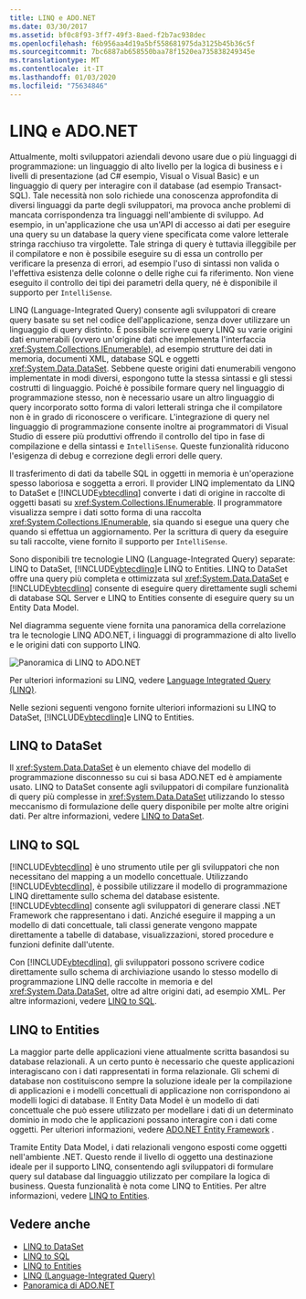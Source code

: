 ```yaml
---
title: LINQ e ADO.NET
ms.date: 03/30/2017
ms.assetid: bf0c8f93-3ff7-49f3-8aed-f2b7ac938dec
ms.openlocfilehash: f6b956aa4d19a5bf558681975da3125b45b36c5f
ms.sourcegitcommit: 7bc6887ab658550baa78f1520ea735838249345e
ms.translationtype: MT
ms.contentlocale: it-IT
ms.lasthandoff: 01/03/2020
ms.locfileid: "75634846"
---
```

# <a name="linq-and-adonet"></a>LINQ e ADO.NET
Attualmente, molti sviluppatori aziendali devono usare due o più linguaggi di programmazione: un linguaggio di alto livello per la logica di business e i livelli di presentazione (ad C# esempio, Visual o Visual Basic) e un linguaggio di query per interagire con il database (ad esempio Transact-SQL). Tale necessità non solo richiede una conoscenza approfondita di diversi linguaggi da parte degli sviluppatori, ma provoca anche problemi di mancata corrispondenza tra linguaggi nell'ambiente di sviluppo. Ad esempio, in un'applicazione che usa un'API di accesso ai dati per eseguire una query su un database la query viene specificata come valore letterale stringa racchiuso tra virgolette. Tale stringa di query è tuttavia illeggibile per il compilatore e non è possibile eseguire su di essa un controllo per verificare la presenza di errori, ad esempio l'uso di sintassi non valida o l'effettiva esistenza delle colonne o delle righe cui fa riferimento. Non viene eseguito il controllo dei tipi dei parametri della query, né è disponibile il supporto per `IntelliSense`.  
  
 LINQ (Language-Integrated Query) consente agli sviluppatori di creare query basate su set nel codice dell'applicazione, senza dover utilizzare un linguaggio di query distinto. È possibile scrivere query LINQ su varie origini dati enumerabili (ovvero un'origine dati che implementa l'interfaccia <xref:System.Collections.IEnumerable>), ad esempio strutture dei dati in memoria, documenti XML, database SQL e oggetti <xref:System.Data.DataSet>. Sebbene queste origini dati enumerabili vengono implementate in modi diversi, espongono tutte la stessa sintassi e gli stessi costrutti di linguaggio. Poiché è possibile formare query nel linguaggio di programmazione stesso, non è necessario usare un altro linguaggio di query incorporato sotto forma di valori letterali stringa che il compilatore non è in grado di riconoscere o verificare. L'integrazione di query nel linguaggio di programmazione consente inoltre ai programmatori di Visual Studio di essere più produttivi offrendo il controllo del tipo in fase di compilazione e della sintassi e `IntelliSense`. Queste funzionalità riducono l'esigenza di debug e correzione degli errori delle query.  
  
 Il trasferimento di dati da tabelle SQL in oggetti in memoria è un'operazione spesso laboriosa e soggetta a errori. Il provider LINQ implementato da LINQ to DataSet e [!INCLUDE[vbtecdlinq](../../../../includes/vbtecdlinq-md.md)] converte i dati di origine in raccolte di oggetti basati su <xref:System.Collections.IEnumerable>. Il programmatore visualizza sempre i dati sotto forma di una raccolta <xref:System.Collections.IEnumerable>, sia quando si esegue una query che quando si effettua un aggiornamento. Per la scrittura di query da eseguire su tali raccolte, viene fornito il supporto per `IntelliSense`.  
  
 Sono disponibili tre tecnologie LINQ (Language-Integrated Query) separate: LINQ to DataSet, [!INCLUDE[vbtecdlinq](../../../../includes/vbtecdlinq-md.md)]e LINQ to Entities. LINQ to DataSet offre una query più completa e ottimizzata sul <xref:System.Data.DataSet> e [!INCLUDE[vbtecdlinq](../../../../includes/vbtecdlinq-md.md)] consente di eseguire query direttamente sugli schemi di database SQL Server e LINQ to Entities consente di eseguire query su un Entity Data Model.  
  
 Nel diagramma seguente viene fornita una panoramica della correlazione tra le tecnologie LINQ ADO.NET, i linguaggi di programmazione di alto livello e le origini dati con supporto LINQ.  
  
 ![Panoramica di LINQ to ADO.NET](./media/dpue-linqtoadonetoverview-bpuedev11.gif "DPUE_LinqToAdoNetOverview_bpuedev11")  
  
 Per ulteriori informazioni su LINQ, vedere [Language Integrated Query (LINQ)](../../../csharp/programming-guide/concepts/linq/index.md).
  
 Nelle sezioni seguenti vengono fornite ulteriori informazioni su LINQ to DataSet, [!INCLUDE[vbtecdlinq](../../../../includes/vbtecdlinq-md.md)]e LINQ to Entities.  
  
## <a name="linq-to-dataset"></a>LINQ to DataSet  
 Il <xref:System.Data.DataSet> è un elemento chiave del modello di programmazione disconnesso su cui si basa ADO.NET ed è ampiamente usato. LINQ to DataSet consente agli sviluppatori di compilare funzionalità di query più complesse in <xref:System.Data.DataSet> utilizzando lo stesso meccanismo di formulazione delle query disponibile per molte altre origini dati. Per altre informazioni, vedere [LINQ to DataSet](linq-to-dataset.md).  
  
## <a name="linq-to-sql"></a>LINQ to SQL  
 [!INCLUDE[vbtecdlinq](../../../../includes/vbtecdlinq-md.md)] è uno strumento utile per gli sviluppatori che non necessitano del mapping a un modello concettuale. Utilizzando [!INCLUDE[vbtecdlinq](../../../../includes/vbtecdlinq-md.md)], è possibile utilizzare il modello di programmazione LINQ direttamente sullo schema del database esistente. [!INCLUDE[vbtecdlinq](../../../../includes/vbtecdlinq-md.md)] consente agli sviluppatori di generare classi .NET Framework che rappresentano i dati. Anziché eseguire il mapping a un modello di dati concettuale, tali classi generate vengono mappate direttamente a tabelle di database, visualizzazioni, stored procedure e funzioni definite dall'utente.  
  
 Con [!INCLUDE[vbtecdlinq](../../../../includes/vbtecdlinq-md.md)], gli sviluppatori possono scrivere codice direttamente sullo schema di archiviazione usando lo stesso modello di programmazione LINQ delle raccolte in memoria e del <xref:System.Data.DataSet>, oltre ad altre origini dati, ad esempio XML. Per altre informazioni, vedere [LINQ to SQL](./sql/linq/index.md).  
  
## <a name="linq-to-entities"></a>LINQ to Entities  
 La maggior parte delle applicazioni viene attualmente scritta basandosi su database relazionali. A un certo punto è necessario che queste applicazioni interagiscano con i dati rappresentati in forma relazionale. Gli schemi di database non costituiscono sempre la soluzione ideale per la compilazione di applicazioni e i modelli concettuali di applicazione non corrispondono ai modelli logici di database. Il Entity Data Model è un modello di dati concettuale che può essere utilizzato per modellare i dati di un determinato dominio in modo che le applicazioni possano interagire con i dati come oggetti. Per ulteriori informazioni, vedere [ADO.NET Entity Framework](./ef/index.md) .  
  
 Tramite Entity Data Model, i dati relazionali vengono esposti come oggetti nell'ambiente .NET. Questo rende il livello di oggetto una destinazione ideale per il supporto LINQ, consentendo agli sviluppatori di formulare query sul database dal linguaggio utilizzato per compilare la logica di business. Questa funzionalità è nota come LINQ to Entities. Per altre informazioni, vedere [LINQ to Entities](./ef/language-reference/linq-to-entities.md).  
  
## <a name="see-also"></a>Vedere anche

- [LINQ to DataSet](linq-to-dataset.md)
- [LINQ to SQL](./sql/linq/index.md)
- [LINQ to Entities](./ef/language-reference/linq-to-entities.md)
- [LINQ (Language-Integrated Query)](../../../csharp/programming-guide/concepts/linq/index.md)
- [Panoramica di ADO.NET](ado-net-overview.md)
